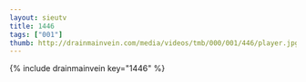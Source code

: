 ```yaml
--- 
layout: sieutv
title: 1446
tags: ["001"]
thumb: http://drainmainvein.com/media/videos/tmb/000/001/446/player.jpg
---
```

{% include drainmainvein key="1446" %} 
